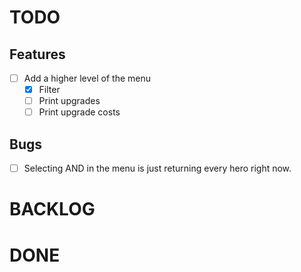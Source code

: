 # TODO

## Features

- [ ] Add a higher level of the menu
  - [x] Filter
  - [ ] Print upgrades
  - [ ] Print upgrade costs

## Bugs

- [ ] Selecting AND in the menu is just returning every hero right now.

# BACKLOG

# DONE
